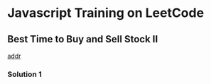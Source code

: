 # Javascript Training on LeetCode

## Best Time to Buy and Sell Stock II
[addr](https://leetcode.cn/problems/best-time-to-buy-and-sell-stock-ii/description/?envType=study-plan-v2&envId=top-interview-150)

### Solution 1
